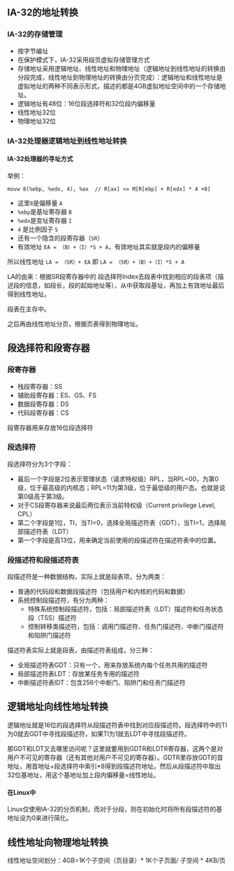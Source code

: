 ## IA-32的地址转换

### IA-32的存储管理

- 按字节编址
- 在保护模式下，IA-32采用段页虚拟存储管理方式
- 存储地址采用逻辑地址、线性地址和物理地址（逻辑地址到线性地址的转换由分段完成，线性地址到物理地址的转换由分页完成）：逻辑地址和线性地址是虚拟地址的两种不同表示形式，描述的都是4GB虚拟地址空间中的一个存储地址。
- 逻辑地址有48位：16位段选择符和32位段内偏移量
- 线性地址32位
- 物理地址32位



### IA-32处理器逻辑地址到线性地址转换

#### IA-32处理器的寻址方式

举例：

`movw 8(%ebp, %edx, 4), %ax  // R[ax] <= M[R[ebp] + R[edx] * 4 +8]`

- 这里`8`是偏移量 `A`
- `%ebp`是基址寄存器 `B`
- `%edx`是变址寄存器 `I`
- `4` 是比例因子 `S`
- 还有一个隐含的段寄存器（`SR`）
- 有效地址 `EA = （B）+（I）*S + A`，有效地址其实就是段内的偏移量

所以线性地址 `LA = （SR）+ EA`  即  `LA = （SR）+（B）+（I）*S + A`

LA的由来：根据SR段寄存器中的 段选择符Index去段表中找到相应的段表项（描述段的信息，如段长，段的起始地址等），从中获取段基址，再加上有效地址最后得到线性地址。

段表在主存中。

之后再由线性地址分页，根据页表得到物理地址。



## 段选择符和段寄存器

### 段寄存器

- 栈段寄存器：SS
- 辅助段寄存器：ES、GS、FS
- 数据段寄存器：DS
- 代码段寄存器：CS

段寄存器用来存放16位段选择符

### 段选择符

段选择符分为3个字段：

- 最后一个字段是2位表示管理状态（请求特权级）RPL，当RPL=00，为第0级，位于最高级的内核态；RPL=11为第3级，位于最低级的用户态。也就是说第0级高于第3级。
- 对于CS段寄存器来说最后两位表示当前特权级（Current privilege Level, CPL）
- 第二个字段是1位，TI，当TI=0，选择全局描述符表（GDT），当TI=1，选择局部描述符表（LDT）
- 第一个字段是高13位，用来确定当前使用的段描述符在描述符表中的位置。

### 段描述符和段描述符表

段描述符是一种数据结构，实际上就是段表项，分为两类：

- 普通的代码段和数据段描述符（包括用户和内核的代码和数据）
- 系统控制段描述符，有分为两种：
  - 特殊系统控制段描述符，包括：局部描述符表（LDT）描述符和任务状态段（TSS）描述符
  - 控制转移类描述符，包括：调用门描述符、任务门描述符、中断门描述符和陷阱门描述符

描述符表实际上就是段表，由描述符表组成，分三种：

- 全局描述符表GDT：只有一个，用来存放系统内每个任务共用的描述符
- 局部描述符表LDT：存放某任务专用的描述符
- 中断描述符表IDT：包含256个中断门、陷阱门和任务门描述符

## 逻辑地址向线性地址转换

逻辑地址就是16位的段选择符从段描述符表中找到对应段描述符。段选择符中的TI为0就去GDT中寻找段描述符，如果TI为1就去LDT中寻找段描述符。

那GDT和LDT又去哪里访问呢？这里就要用到GDTR和LDTR寄存器，这两个是对用户不可见的寄存器（还有其他对用户不可见的寄存器）。GDTR里存放GDT的首地址，用首地址+段选择符中索引*8得到段描述符地址。然后从段描述符中取出32位基地址，用这个基地址加上段内偏移量=线性地址。

#### 在Linux中

Linux仅使用IA-32的分页机制，而对于分段，则在初始化时将所有段描述符的基地址设为0来进行简化。



## 线性地址向物理地址转换

线性地址空间划分：4GB=1K个子空间（页目录）* 1K个子页面/ 子空间 * 4KB/页

